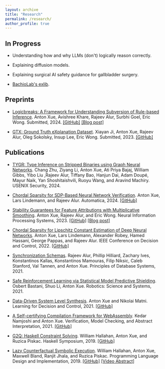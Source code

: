 ```yaml
---
layout: archive
title: "Research"
permalink: /research/
author_profile: true
---
```


## In Progress

* Understanding how and why LLMs (don't) logically reason correctly.

* Explaining diffusion models.

* Explaining surgical AI safety guidance for gallbladder surgery.

* [BachioLab's exlib](https://github.com/BrachioLab/exlib).


## Preprints

* [Logicbreaks: A Framework for Understanding Subversion of Rule-based Inference](https://arxiv.org/abs/2407.00075).
Anton Xue, Avishree Khare, Rajeev Alur, Surbhi Goel, Eric Wong.
Submitted, 2024.
[[GitHub]](https://github.com/AntonXue/tf_logic)
[[Blog post]](https://debugml.github.io/logicbreaks/)


* [GTX: Ground Truth eXplanation Dataset](/files/papers/ji2023gtx.pdf).
Xiayan Ji, Anton Xue, Rajeev Alur, Oleg Sokolsky, Insup Lee, Eric Wong.
Submitted, 2023.
[[GitHub]](https://github.com/xjiae/HDDDS)

## Publications

* [TYGR: Type Inference on Stripped Binaries using Graph Neural Networks](https://www.cis.upenn.edu/~alur/Usenix-Security24.pdf).
Chang Zhu, Ziyang Li, Anton Xue, Ati Priya Bajaj, William Gibbs, Yibo Liu ,Rajeev Alur, Tiffany Bao, Hanjun Dai, Adam Doupé, Mayur Naik, Yan Shoshitaishvili, Ruoyu Wang, and Aravind Machiry.
USENIX Security, 2024.

* [Chordal Sparsity for SDP-Based Neural Network Verification](https://arxiv.org/abs/2206.03482).
Anton Xue, Lars Lindemann, and Rajeev Alur.
Automatica, 2024.
[[GitHub]](https://github.com/AntonXue/nn-sdp/)

* [Stability Guarantees for Feature Attributions with Multiplicative Smoothing](https://arxiv.org/abs/2307.05902).
Anton Xue, Rajeev Alur, and Eric Wong.
Neural Information Processing Systems, 2023.
[[GitHub]](https://github.com/debugml/mus)
[[Blog post]](https://debugml.github.io/multiplicative-smoothing/)

* [Chordal Sparsity for Lipschitz Constant Estimation of Deep Neural Networks](https://arxiv.org/abs/2204.00846).
Anton Xue, Lars Lindemann, Alexander Robey, Hamed Hassani, George Pappas, and Rajeev Alur.
IEEE Conference on Decision and Control, 2022.
[[GitHub]](https://github.com/AntonXue/chordal-lipsdp)

* [Synchronization Schemas](/files/papers/alur2021synchronization.pdf).
Rajeev Alur, Phillip Hilliard, Zachary Ives, Konstantinos Kallas, Konstantinos Mamouras, Filip Niksic, Caleb Stanford, Val Tannen, and Anton Xue.
Principles of Database Systems, 2021.

* [Safe Reinforcement Learning via Statistical Model Predictive Shielding](/files/papers/bastani2021safe.pdf).
Osbert Bastani, Shuo Li, Anton Xue.
Robotics: Science and Systems, 2021.

* [Data-Driven System Level Synthesis](https://arxiv.org/abs/2011.10674).
Anton Xue and Nikolai Matni.
Learning for Decision and Control, 2021.
[[GitHub]](https://github.com/unstable-zeros/data-driven-sls)

* [A Self-certifying Compilation Framework for WebAssembly](/files/papers/namjoshi2021self.pdf).
Kedar Namjoshi and Anton Xue.
Verification, Model Checking, and Abstract Interpretation, 2021.
[[GitHub]](https://github.com/nokia/web-assembly-self-certifying-compilation-framework)

* [G2Q: Haskell Constraint Solving](/files/papers/hallahan2019g2q.pdf).
William Hallahan, Anton Xue, and Ruzica Piskac.
Haskell Symposium, 2019.
[[GitHub]](https://github.com/BillHallahan/G2)

* [Lazy Counterfactual Symbolic Execution](/files/papers/hallahan2019lazy.pdf).
William Hallahan, Anton Xue, Maxwell Bland, Ranjit Jhala, and Ruzica Piskac.
Programming Language Design and Implementation, 2019.
[[GitHub]](https://github.com/BillHallahan/G2)
[[Video Abstract]](https://www.youtube.com/watch?v=zm08WsaxOlk)

